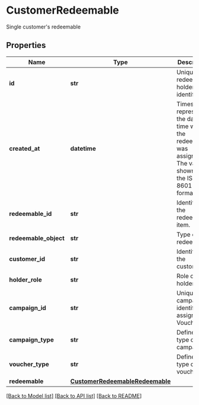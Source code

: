 # CustomerRedeemable

Single customer's redeemable

## Properties
Name | Type | Description | Notes
------------ | ------------- | ------------- | -------------
**id** | **str** | Unique redeemable holder identifier. | [optional] 
**created_at** | **datetime** | Timestamp representing the date and time when the redeemable was assigned. The value is shown in the ISO 8601 format. | [optional] 
**redeemable_id** | **str** | Identifier of the redeemable item. | [optional] 
**redeemable_object** | **str** | Type of the redeemable. | [optional] 
**customer_id** | **str** | Identifier of the customer. | [optional] 
**holder_role** | **str** | Role of the holder. | [optional] [default to 'OWNER']
**campaign_id** | **str** | Unique campaign identifier, assigned by Voucherify. | [optional] 
**campaign_type** | **str** | Defines the type of the campaign. | [optional] [default to 'DISCOUNT_COUPONS']
**voucher_type** | **str** | Defines the type of the voucher. | [optional] [default to 'DISCOUNT_VOUCHER']
**redeemable** | [**CustomerRedeemableRedeemable**](CustomerRedeemableRedeemable.md) |  | [optional] 

[[Back to Model list]](../README.md#documentation-for-models) [[Back to API list]](../README.md#documentation-for-api-endpoints) [[Back to README]](../README.md)


